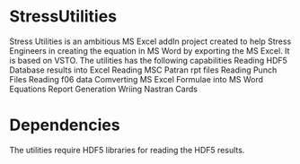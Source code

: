 # StressUtilities
Stress Utilities is an ambitious MS Excel addIn project created to help Stress Engineers in creating the equation in MS Word by exporting the MS Excel. It is based on VSTO. 
The utilities has the following capabilities
Reading HDF5 Database results into Excel
Reading MSC Patran rpt files
Reading Punch Files
Reading f06 data
Comverting MS Excel Formulae into MS Word Equations
Report Generation
Wriing Nastran Cards


# Dependencies
The utilities require HDF5 libraries for reading the HDF5 results.

